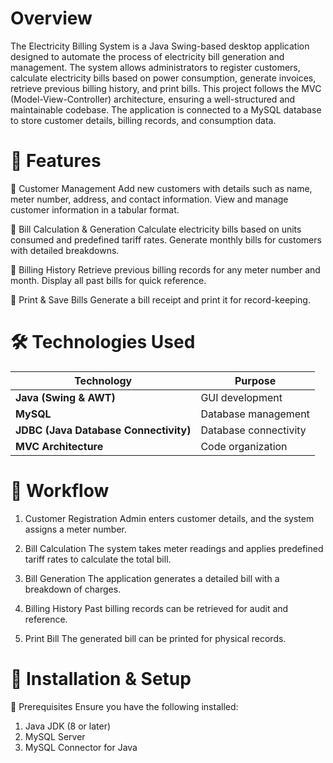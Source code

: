 # Overview

The Electricity Billing System is a Java Swing-based desktop application designed to automate the process of electricity bill generation and management.
The system allows administrators to register customers, calculate electricity bills based on power consumption, generate invoices, retrieve previous billing history, and print bills.
This project follows the MVC (Model-View-Controller) architecture, ensuring a well-structured and maintainable codebase.
The application is connected to a MySQL database to store customer details, billing records, and consumption data.

# 🎯 Features

🔹 Customer Management
Add new customers with details such as name, meter number, address, and contact information.
View and manage customer information in a tabular format.

🔹 Bill Calculation & Generation
Calculate electricity bills based on units consumed and predefined tariff rates.
Generate monthly bills for customers with detailed breakdowns.

🔹 Billing History
Retrieve previous billing records for any meter number and month.
Display all past bills for quick reference.

🔹 Print & Save Bills
Generate a bill receipt and print it for record-keeping.


# 🛠️ Technologies Used  

| **Technology**  | **Purpose** |
|---------------|-----------|
| **Java (Swing & AWT)** | GUI development |
| **MySQL** | Database management |
| **JDBC (Java Database Connectivity)** | Database connectivity |
| **MVC Architecture** | Code organization |


# 🔄 Workflow

1. Customer Registration
Admin enters customer details, and the system assigns a meter number.

2. Bill Calculation
The system takes meter readings and applies predefined tariff rates to calculate the total bill.

3. Bill Generation
The application generates a detailed bill with a breakdown of charges.

4. Billing History
Past billing records can be retrieved for audit and reference.

5. Print Bill
The generated bill can be printed for physical records.

# 🔧 Installation & Setup

📜 Prerequisites
Ensure you have the following installed:
1. Java JDK (8 or later)
2. MySQL Server
3. MySQL Connector for Java


